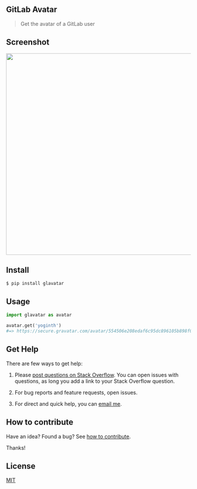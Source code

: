 ## GitLab Avatar

> Get the avatar of a GitLab user

## Screenshot

<img src="https://gitlab.com/yoginth/glavatar/raw/master/Screenshot.png" width="550">

## Install

```
$ pip install glavatar
```

## Usage

```python
import glavatar as avatar

avatar.get('yoginth')
#=> https://secure.gravatar.com/avatar/554506e208edaf6c95dc896105b898f0?s=80&d=identicon
```

## Get Help

There are few ways to get help:

 1. Please [post questions on Stack Overflow](https://stackoverflow.com/questions/ask). You can open issues with questions, as long you add a link to your Stack Overflow question.

 2. For bug reports and feature requests, open issues.

 3. For direct and quick help, you can [email me](mailto://yoginth@zoho.com).

## How to contribute

Have an idea? Found a bug? See [how to contribute][contributing].

Thanks!

## License

[MIT][license]

[LICENSE]: https://yoginth.mit-license.org/
[contributing]: /CONTRIBUTING.md
